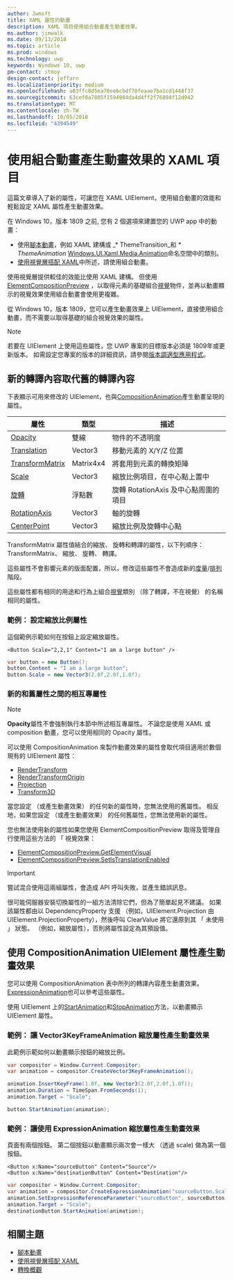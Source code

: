 ```yaml
---
author: Jwmsft
title: XAML 屬性的動畫
description: XAML 項目使用組合動畫產生動畫效果。
ms.author: jimwalk
ms.date: 09/13/2018
ms.topic: article
ms.prod: windows
ms.technology: uwp
keywords: Windows 10, uwp
pm-contact: stmoy
design-contact: jeffarn
ms.localizationpriority: medium
ms.openlocfilehash: a03ffc8d5ea78ee6cbdf78feaae7ba1cd1448f37
ms.sourcegitcommit: 63cef0a7805f1594984da4d4ff2f76894f12d942
ms.translationtype: MT
ms.contentlocale: zh-TW
ms.lasthandoff: 10/05/2018
ms.locfileid: "4394549"
---
```

# <a name="animating-xaml-elements-with-composition-animations"></a>使用組合動畫產生動畫效果的 XAML 項目

這篇文章導入了新的屬性，可讓您在 XAML UIElement，使用組合動畫的效能和輕鬆設定 XAML 屬性產生動畫效果。

在 Windows 10，版本 1809 之前, 您有 2 個選項來建置您的 UWP app 中的動畫：

- 使用[腳本動畫](storyboarded-animations.md)，例如 XAML 建構或 _* ThemeTransition_和 _* ThemeAnimation_ [Windows.UI.Xaml.Media.Animation](/uwp/api/windows.ui.xaml.media.animation)命名空間中的類別。
- [使用視覺層搭配 XAML](../../composition/using-the-visual-layer-with-xaml.md)中所述，請使用組合動畫。

使用視覺層提供較佳的效能比使用 XAML 建構。 但使用[ElementCompositionPreview](/uwp/api/Windows.UI.Xaml.Hosting.ElementCompositionPreview) ，以取得元素的基礎組合[視覺](/uwp/api/windows.ui.composition.visual)物件，並再以動畫顯示的視覺效果使用組合動畫會使用更複雜。

從 Windows 10，版本 1809，您可以產生動畫效果上 UIElement，直接使用組合動畫，而不需要以取得基礎的組合視覺效果的屬性。

> [!NOTE]
> 若要在 UIElement 上使用這些屬性，您 UWP 專案的目標版本必須是 1809年或更新版本。 如需設定您專案的版本的詳細資訊，請參閱[版本調適型應用程式](../../debug-test-perf/version-adaptive-apps.md)。

## <a name="new-rendering-properties-replace-old-rendering-properties"></a>新的轉譯內容取代舊的轉譯內容

下表顯示可用來修改的 UIElement，也與[CompositionAnimation](/uwp/api/windows.ui.composition.compositionanimation)產生動畫呈現的屬性。

| 屬性 | 類型 | 描述 |
| -- | -- | -- |
| [Opacity](/uwp/api/windows.ui.xaml.uielement.opacity) | 雙線 | 物件的不透明度 |
| [Translation](/uwp/api/windows.ui.xaml.uielement.translation) | Vector3 | 移動元素的 X/Y/Z 位置 |
| [TransformMatrix](/uwp/api/windows.ui.xaml.uielement.transformmatrix) | Matrix4x4 | 將套用到元素的轉換矩陣 |
| [Scale](/uwp/api/windows.ui.xaml.uielement.scale) | Vector3 | 縮放比例項目，在中心點上置中 |
| [旋轉](/uwp/api/windows.ui.xaml.uielement.rotation) | 浮點數 | 旋轉 RotationAxis 及中心點周圍的項目 |
| [RotationAxis](/uwp/api/windows.ui.xaml.uielement.rotationaxis) | Vector3 | 軸的旋轉 |
| [CenterPoint](/uwp/api/windows.ui.xaml.uielement.centerpoint) | Vector3 | 縮放比例及旋轉中心點 |

TransformMatrix 屬性值結合的縮放、 旋轉和轉譯的屬性，以下列順序： TransformMatrix、 縮放、 旋轉、 轉譯。

這些屬性不會影響元素的版面配置，所以，修改這些屬性不會造成新的[度量](/uwp/api/windows.ui.xaml.uielement.measure)/[排列](/uwp/api/windows.ui.xaml.uielement.arrange)階段。

這些屬性都有相同的用途和行為上組合[視覺](/uwp/api/windows.ui.composition.visual)類別 （除了轉譯，不在視覺） 的名稱相同的屬性。

### <a name="example-setting-the-scale-property"></a>範例： 設定縮放比例屬性

這個範例示範如何在按鈕上設定縮放屬性。

```xaml
<Button Scale="2,2,1" Content="I am a large button" />
```

```csharp
var button = new Button();
button.Content = "I am a large button";
button.Scale = new Vector3(2.0f,2.0f,1.0f);
```

### <a name="mutual-exclusivity-between-new-and-old-properties"></a>新的和舊屬性之間的相互專屬性

> [!NOTE]
> **Opacity**屬性不會強制執行本節中所述相互專屬性。 不論您是使用 XAML 或 composition 動畫，您可以使用相同的 Opacity 屬性。

可以使用 CompositionAnimation 來製作動畫效果的屬性會取代項目適用於數個現有的 UIElement 屬性：

- [RenderTransform](/uwp/api/windows.ui.xaml.uielement.rendertransform)
- [RenderTransformOrigin](/uwp/api/windows.ui.xaml.uielement.rendertransformorigin)
- [Projection](/uwp/api/windows.ui.xaml.uielement.projection)
- [Transform3D](/uwp/api/windows.ui.xaml.uielement.transform3d)

當您設定 （或產生動畫效果） 的任何新的屬性時，您無法使用的舊屬性。 相反地，如果您設定 （或產生動畫效果） 的任何舊屬性，您無法使用新的屬性。

您也無法使用新的屬性如果您使用 ElementCompositionPreview 取得及管理自行使用這些方法的 「 視覺效果：

- [ElementCompositionPreview.GetElementVisual](/uwp/api/windows.ui.xaml.hosting.elementcompositionpreview.getelementvisual)
- [ElementCompositionPreview.SetIsTranslationEnabled](/uwp/api/windows.ui.xaml.hosting.elementcompositionpreview.setistranslationenabled)

> [!IMPORTANT]
> 嘗試混合使用這兩組屬性，會造成 API 呼叫失敗，並產生錯誤訊息。

很可能伺服器安裝切換屬性的一組方法清除它們，但為了簡單起見不建議。 如果該屬性都由以 DependencyProperty 支援 （例如，UIElement.Projection 由 UIElement.ProjectionProperty），然後呼叫 ClearValue 將它還原到其 「 未使用 」 狀態。 （例如，縮放屬性），否則將屬性設定為其預設值。

## <a name="animating-uielement-properties-with-compositionanimation"></a>使用 CompositionAnimation UIElement 屬性產生動畫效果

您可以使用 CompositionAnimation 表中所列的轉譯內容產生動畫效果。 [ExpressionAnimation](/uwp/api/windows.ui.composition.expressionanimation)也可以參考這些屬性。

使用 UIElement 上的[StartAnimation](/uwp/api/windows.ui.xaml.uielement.startanimation)和[StopAnimation](/uwp/api/windows.ui.xaml.uielement.stopanimation)方法，以動畫顯示 UIElement 屬性。

### <a name="example-animating-the-scale-property-with-a-vector3keyframeanimation"></a>範例： 讓 Vector3KeyFrameAnimation 縮放屬性產生動畫效果

此範例示範如何以動畫顯示按鈕的縮放比例。

```csharp
var compositor = Window.Current.Compositor;
var animation = compositor.CreateVector3KeyFrameAnimation();

animation.InsertKeyFrame(1.0f, new Vector3(2.0f,2.0f,1.0f));
animation.Duration = TimeSpan.FromSeconds(1);
animation.Target = "Scale";

button.StartAnimation(animation);
```

### <a name="example-animating-the-scale-property-with-an-expressionanimation"></a>範例： 讓使用 ExpressionAnimation 縮放屬性產生動畫效果

頁面有兩個按鈕。 第二個按鈕以動畫顯示兩次會一樣大 （透過 scale) 做為第一個按鈕。

```xaml
<Button x:Name="sourceButton" Content="Source"/>
<Button x:Name="destinationButton" Content="Destination"/>
```

```csharp
var compositor = Window.Current.Compositor;
var animation = compositor.CreateExpressionAnimation("sourceButton.Scale*2");
animation.SetExpressionReferenceParameter("sourceButton", sourceButton);
animation.Target = "Scale";
destinationButton.StartAnimation(animation);
```

## <a name="related-topics"></a>相關主題

- [腳本動畫](storyboarded-animations.md)
- [使用視覺層搭配 XAML](../../composition/using-the-visual-layer-with-xaml.md)
- [轉換概觀](../layout/transforms.md)